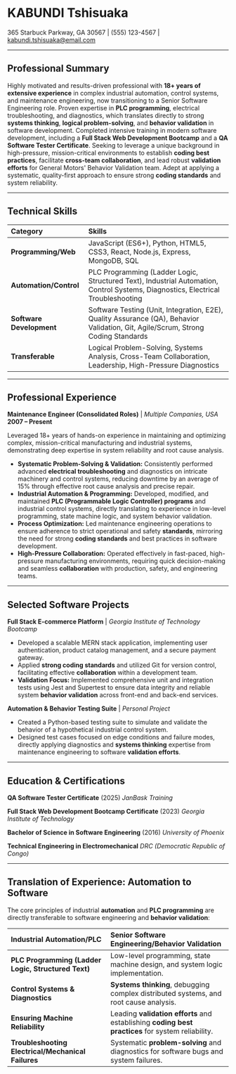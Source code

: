 # KABUNDI Tshisuaka
365 Starbuck Parkway, GA 30567 | (555) 123-4567 | kabundi.tshisuaka@email.com

---

## Professional Summary

Highly motivated and results-driven professional with **18+ years of extensive experience** in complex industrial automation, control systems, and maintenance engineering, now transitioning to a Senior Software Engineering role. Proven expertise in **PLC programming**, electrical troubleshooting, and diagnostics, which translates directly to strong **systems thinking**, **logical problem-solving**, and **behavior validation** in software development. Completed intensive training in modern software development, including a **Full Stack Web Development Bootcamp** and a **QA Software Tester Certificate**. Seeking to leverage a unique background in high-pressure, mission-critical environments to establish **coding best practices**, facilitate **cross-team collaboration**, and lead robust **validation efforts** for General Motors' Behavior Validation team. Adept at applying a systematic, quality-first approach to ensure strong **coding standards** and system reliability.

---

## Technical Skills

| Category | Skills |
| :--- | :--- |
| **Programming/Web** | JavaScript (ES6+), Python, HTML5, CSS3, React, Node.js, Express, MongoDB, SQL |
| **Automation/Control** | PLC Programming (Ladder Logic, Structured Text), Industrial Automation, Control Systems, Diagnostics, Electrical Troubleshooting |
| **Software Development** | Software Testing (Unit, Integration, E2E), Quality Assurance (QA), Behavior Validation, Git, Agile/Scrum, Strong Coding Standards |
| **Transferable** | Logical Problem-Solving, Systems Analysis, Cross-Team Collaboration, Leadership, High-Pressure Diagnostics |

---

## Professional Experience

**Maintenance Engineer (Consolidated Roles)** | *Multiple Companies, USA*
**2007 – Present**

Leveraged 18+ years of hands-on experience in maintaining and optimizing complex, mission-critical manufacturing and industrial systems, demonstrating deep expertise in system reliability and root cause analysis.

*   **Systematic Problem-Solving & Validation:** Consistently performed advanced **electrical troubleshooting** and diagnostics on intricate machinery and control systems, reducing downtime by an average of 15% through effective root cause analysis and precise repair.
*   **Industrial Automation & Programming:** Developed, modified, and maintained **PLC (Programmable Logic Controller) programs** and industrial control systems, directly translating to experience in low-level programming, state machine logic, and system behavior validation.
*   **Process Optimization:** Led maintenance engineering operations to ensure adherence to strict operational and safety **standards**, mirroring the need for strong **coding standards** and best practices in software development.
*   **High-Pressure Collaboration:** Operated effectively in fast-paced, high-pressure manufacturing environments, requiring quick decision-making and seamless **collaboration** with production, safety, and engineering teams.

---

## Selected Software Projects

**Full Stack E-commerce Platform** | *Georgia Institute of Technology Bootcamp*
*   Developed a scalable MERN stack application, implementing user authentication, product catalog management, and a secure payment gateway.
*   Applied **strong coding standards** and utilized Git for version control, facilitating effective **collaboration** within a development team.
*   **Validation Focus:** Implemented comprehensive unit and integration tests using Jest and Supertest to ensure data integrity and reliable system **behavior validation** across front-end and back-end services.

**Automation & Behavior Testing Suite** | *Personal Project*
*   Created a Python-based testing suite to simulate and validate the behavior of a hypothetical industrial control system.
*   Designed test cases focused on edge conditions and failure modes, directly applying diagnostics and **systems thinking** expertise from maintenance engineering to software **validation efforts**.

---

## Education & Certifications

**QA Software Tester Certificate** (2025)
*JanBask Training*

**Full Stack Web Development Bootcamp Certificate** (2023)
*Georgia Institute of Technology*

**Bachelor of Science in Software Engineering** (2016)
*University of Phoenix*

**Technical Engineering in Electromechanical**
*DRC (Democratic Republic of Congo)*

---

## Translation of Experience: Automation to Software

The core principles of industrial **automation** and **PLC programming** are directly transferable to software engineering and **behavior validation**:

| Industrial Automation/PLC | Senior Software Engineering/Behavior Validation |
| :--- | :--- |
| **PLC Programming (Ladder Logic, Structured Text)** | Low-level programming, state machine design, and system logic implementation. |
| **Control Systems & Diagnostics** | **Systems thinking**, debugging complex distributed systems, and root cause analysis. |
| **Ensuring Machine Reliability** | Leading **validation efforts** and establishing **coding best practices** for system reliability. |
| **Troubleshooting Electrical/Mechanical Failures** | Systematic **problem-solving** and diagnostics for software bugs and system failures. |